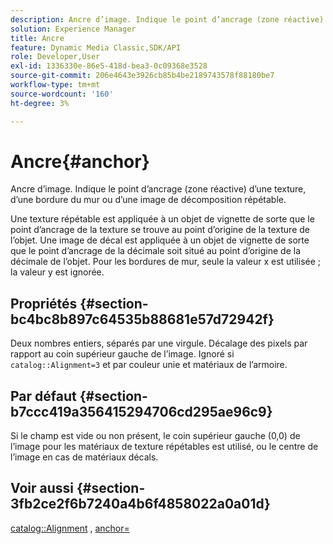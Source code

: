 ```yaml
---
description: Ancre d’image. Indique le point d’ancrage (zone réactive) d’une texture, d’une bordure du mur ou d’une image de décomposition répétable.
solution: Experience Manager
title: Ancre
feature: Dynamic Media Classic,SDK/API
role: Developer,User
exl-id: 1336330e-86e5-418d-bea3-0c09368e3528
source-git-commit: 206e4643e3926cb85b4be2189743578f88180be7
workflow-type: tm+mt
source-wordcount: '160'
ht-degree: 3%

---
```


# Ancre{#anchor}

Ancre d’image. Indique le point d’ancrage (zone réactive) d’une texture, d’une bordure du mur ou d’une image de décomposition répétable.

Une texture répétable est appliquée à un objet de vignette de sorte que le point d’ancrage de la texture se trouve au point d’origine de la texture de l’objet. Une image de décal est appliquée à un objet de vignette de sorte que le point d’ancrage de la décimale soit situé au point d’origine de la décimale de l’objet. Pour les bordures de mur, seule la valeur x est utilisée ; la valeur y est ignorée.

## Propriétés {#section-bc4bc8b897c64535b88681e57d72942f}

Deux nombres entiers, séparés par une virgule. Décalage des pixels par rapport au coin supérieur gauche de l’image. Ignoré si `catalog::Alignment=3` et par couleur unie et matériaux de l’armoire.

## Par défaut {#section-b7ccc419a356415294706cd295ae96c9}

Si le champ est vide ou non présent, le coin supérieur gauche (0,0) de l’image pour les matériaux de texture répétables est utilisé, ou le centre de l’image en cas de matériaux décals.

## Voir aussi {#section-3fb2ce2f6b7240a4b6f4858022a0a01d}

[catalog::Alignment](../../../../../ir-api/material-cat/image-rendering-api-ref/c-ir-material-catalog/c-ir-material-data-reference/r-ir-alignment.md#reference-e52152e8dc244d0aa13b40c615d0f399) , [anchor=](../../../../../ir-api/http-protocol/image-rendering-api-ref/c-ir-http-protocol-ref/c-ir-http-protocol-command-reference/r-ir-http-anchor.md#reference-d53923d785c9442997dc7f2199524c26)
